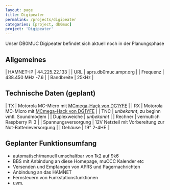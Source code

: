 ```yaml
---
layout: page
title: Digipeater
permalink: /projects/digipeater
categories: [project, db0muc]
project: 'Digipeater'
---
```


Unser DB0MUC Digipeater befindet sich aktuell noch in der Planungsphase

## Allgemeines

| HAMNET-IP  | 44.225.22.133        |
| URL        | aprs.db0muc.ampr.org |
| Frequenz   | 438.450 MHz -7.6     |
| Bandbreite | 25kHz                |

## Technische Daten (geplant)

| TX                  | Motorola MC-Micro mit [MCmega-Hack von DG1YFE](http://mc70.stus-disco.de/mods/cpu-modboard.html) |
| RX                  | Motorola MC-Micro mit [MCmega-Hack von DG1YFE](http://mc70.stus-disco.de/mods/cpu-modboard.html) |
| TNC                 | *unbekannt*, zu beginn vmtl. Soundmodem |
| Duplexweiche        | *unbekannt* |
| Rechner             | vermutlich Raspberry Pi 3 |
| Spannungsversorgung | 12V Netzteil mit Vorbereitung zur Not-Batterieversorgung |
| Gehäuse             | 19" 2-4HE |

## Geplanter Funktionsumfang

* automatisch/manuell umschaltbar von 1k2 auf 9k6
* BBS mit Anbindung an diese Homepage, muCCC Kalender etc
* Versenden und Empfangen von APRS und Pagernachrichten
* Anbindung an das HAMNET
* Fernsteuern von Funkstationsfunktionen
* uvm.